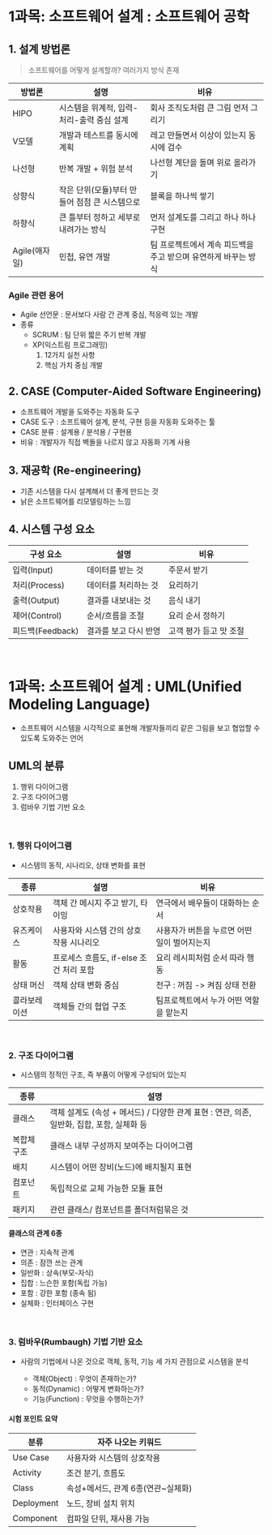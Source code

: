 # 1과목: 소프트웨어 설계 : 소프트웨어 공학

## 1. 설계 방법론
> 소프트웨어를 어떻게 설계할까? 여러가지 방식 존재

| 방법론 | 설명 | 비유 |
| --- | --- | --- |
| HIPO | 시스템을 위계적, 입력-처리-출력 중심 설계 | 회사 조직도처럼 큰 그림 먼저 그리기 |
| V모델 | 개발과 테스트를 동시에 계획 | 레고 만들면서 이상이 있는지 동시에 검수 |
| 나선형 | 반복 개발 + 위험 분석 | 나선형 계단을 돌며 위로 올라가기 |
| 상향식 | 작은 단위(모듈)부터 만들어 점점 큰 시스템으로 | 블록을 하나씩 쌓기 |
| 하향식 | 큰 틀부터 정하고 세부로 내려가는 방식 | 먼저 설계도를 그리고 하나 하나 구현 |
| Agile(애자일) | 민첩, 유연 개발 | 팀 프로젝트에서 계속 피드백을 주고 받으며 유연하게 바꾸는 방식 |

### Agile 관련 용어
- Agile 선언문 : 문서보다 사람 간 관계 중심, 적응력 있는 개발
- 종류
  - SCRUM : 팀 단위 짧은 주기 반복 개발
  - XP(익스트림 프로그래밍)
    1. 12가지 실천 사항
    2. 핵심 가치 중심 개발

## 2. CASE (Computer-Aided Software Engineering)
- 소프트웨어 개발을 도와주는 자동화 도구
- CASE 도구 : 소프트웨어 설계, 분석, 구현 등을 자동화 도와주는 툴
- CASE 분류 : 설계용 / 분석용 / 구현용
- 비유 : 개발자가 직접 벽돌을 나르지 않고 자동화 기계 사용

## 3. 재공학 (Re-engineering)
- 기존 시스템을 다시 설계해서 더 좋게 만드는 것
- 낡은 소프트웨어를 리모델링하는 느낌

## 4. 시스템 구성 요소

| 구성 요소 | 설명 | 비유 |
| --- | --- | --- |
| 입력(Input) | 데이터를 받는 것 | 주문서 받기 |
| 처리(Process) | 데이터를 처리하는 것 | 요리하기 |
| 출력(Output) | 결과를 내보내는 것 | 음식 내기 |
| 제어(Control) | 순서/흐름을 조절 | 요리 순서 정하기 |
| 피드백(Feedback) | 결과를 보고 다시 반영 | 고객 평가 듣고 맛 조절 |

<br>

# 1과목: 소프트웨어 설계 : UML(Unified Modeling Language)

- 소프트웨어 시스템을 시각적으로 표현해 개발자들끼리 같은 그림을 보고 협업할 수 있도록 도와주는 언어

## UML의 분류

1. 행위 다이어그램
2. 구조 다이어그램
3. 럼바우 기법 기반 요소

<br>

### 1. 행위 다이어그램

- 시스템의 동작, 시나리오, 상태 변화를 표현

| 종류 | 설명 | 비유 |
| --- | --- | --- |
| 상호작용 | 객체 간 메시지 주고 받기, 타이밍 | 연극에서 배우들이 대화하는 순서 |
| 유즈케이스 | 사용자와 시스템 간의 상호작용 시나리오 | 사용자가 버튼을 누르면 어떤 일이 벌어지는지 |
| 활동 | 프로세스 흐름도, if-else 조건 처리 포함 | 요리 레시피처럼 순서 따라 행동 |
| 상태 머신 | 객체 상태 변화 중심 | 전구 : 꺼짐 -> 켜짐 상태 전환 |
| 콜라보레이션 | 객체들 간의 협업 구조 | 팀프로젝트에서 누가 어떤 역할을 맡는지 |

<br>

### 2. 구조 다이어그램

- 시스템의 정적인 구조, 즉 부품이 어떻게 구성되어 있는지

| 종류 | 설명 |
| --- | --- |
| 클래스 | 객체 설계도 (속성 + 메서드) / 다양한 관계 표현 : 연관, 의존, 일반화, 집합, 포함, 실체화 등 |
| 복합체 구조 | 클래스 내부 구성까지 보여주는 다이어그램 |
| 배치 | 시스템이 어떤 장비(노드)에 배치될지 표현 |
| 컴포넌트 | 독립적으로 교체 가능한 모듈 표현 | 
| 패키지 | 관련 클래스/ 컴포넌트를 폴더처럼묶은 것 |

#### 클래스의 관계 6종

  - 연관 : 지속적 관계
  - 의존 : 잠깐 쓰는 관계
  - 일반화 : 상속(부모-자식)
  - 집합 : 느슨한 포함(독립 가능)
  - 포함 : 강한 포함 (종속 됨)
  - 실체화 : 인터페이스 구현

<br>

### 3. 럼바우(Rumbaugh) 기법 기반 요소

- 사람의 기법에서 나온 것으로 객체, 동적, 기능 세 가지 관점으로 시스템을 분석

  - 객체(Object) : 무엇이 존재하는가?
  - 동적(Dynamic) : 어떻게 변화하는가?
  - 기능(Function) : 무엇을 수행하는가?


#### 시험 포인트 요약

| 분류 | 자주 나오는 키워드 |
| --- | --- |
| Use Case | 사용자와 시스템의 상호작용 |
| Activity | 조건 분기, 흐름도 |
| Class | 속성+메서드, 관계 6종(연관~실체화) |
| Deployment | 노드, 장비 설치 위치 |
| Component | 컴파일 단위, 재사용 가능 |

